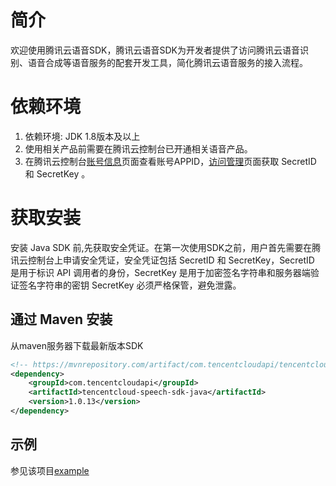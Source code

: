 # 简介
欢迎使用腾讯云语音SDK，腾讯云语音SDK为开发者提供了访问腾讯云语音识别、语音合成等语音服务的配套开发工具，简化腾讯云语音服务的接入流程。
# 依赖环境
1. 依赖环境: JDK 1.8版本及以上
2. 使用相关产品前需要在腾讯云控制台已开通相关语音产品。
3. 在腾讯云控制台[账号信息](https://console.cloud.tencent.com/developer)页面查看账号APPID，[访问管理](https://console.cloud.tencent.com/cam/capi)页面获取 SecretID 和 SecretKey 。


# 获取安装
安装 Java SDK 前,先获取安全凭证。在第一次使用SDK之前，用户首先需要在腾讯云控制台上申请安全凭证，安全凭证包括 SecretID 和 SecretKey，SecretID 是用于标识 API 调用者的身份，SecretKey 是用于加密签名字符串和服务器端验证签名字符串的密钥 SecretKey 必须严格保管，避免泄露。


## 通过 Maven 安装
从maven服务器下载最新版本SDK
```xml
<!-- https://mvnrepository.com/artifact/com.tencentcloudapi/tencentcloud-speech-sdk-java -->
<dependency>
    <groupId>com.tencentcloudapi</groupId>
    <artifactId>tencentcloud-speech-sdk-java</artifactId>
    <version>1.0.13</version>
</dependency>
```

## 示例
参见该项目[example](https://github.com/TencentCloud/tencentcloud-speech-sdk-java-example/tree/main/src/main/java/com/tencentcloud)

